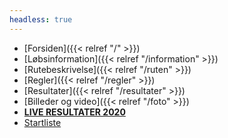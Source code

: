 ```yaml
---
headless: true
---
```


- [Forsiden]({{< relref "/" >}})
- [Løbsinformation]({{< relref "/information" >}})
- [Rutebeskrivelse]({{< relref "/ruten" >}})
- [Regler]({{< relref "/regler" >}})
- [Resultater]({{< relref "/resultater" >}})
- [Billeder og video]({{< relref "/foto" >}})
- [**LIVE RESULTATER 2020**](https://my.raceresult.com/145353/results?lang=dk)
- [Startliste](https://my.raceresult.com/145353/participants?lang=dk)
<!-- - [**Example Site**]({{< relref "/docs/example" >}}) -->
<!-- - [Table of Contents]({{< relref "/docs/example/table-of-contents" >}}) -->
<!--   - [With ToC]({{< relref "/docs/example/table-of-contents/with-toc" >}}) -->
<!--   - [Without ToC]({{< relref "/docs/example/table-of-contents/without-toc" >}}) -->
<!-- - [Collapsed]({{< relref "/docs/example/collapsed" >}}) -->
<!--   - [3rd]({{< relref "/docs/example/collapsed/3rd-level" >}}) -->
<!--     - [4th]({{< relref "/docs/example/collapsed/3rd-level/4th-level" >}}) -->
<!-- <br /> -->

<!-- - **Shortcodes** -->
<!-- - [Buttons]({{< relref "/docs/shortcodes/buttons" >}}) -->
<!-- - [Columns]({{< relref "/docs/shortcodes/columns" >}}) -->
<!-- - [Expand]({{< relref "/docs/shortcodes/expand" >}}) -->
<!-- - [Hints]({{< relref "/docs/shortcodes/hints" >}}) -->
<!-- - [Katex]({{< relref "/docs/shortcodes/katex" >}}) -->
<!-- - [Mermaid]({{< relref "/docs/shortcodes/mermaid" >}}) -->
<!-- - [Tabs]({{< relref "/docs/shortcodes/tabs" >}}) -->
<!-- <br /> -->
